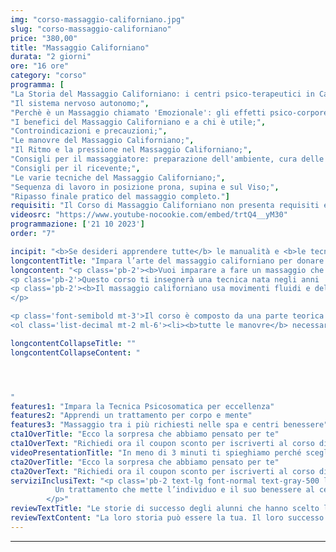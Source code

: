 ```yaml
---
img: "corso-massaggio-californiano.jpg"
slug: "corso-massaggio-californiano"
price: "380,00"
title: "Massaggio Californiano"
durata: "2 giorni"
ore: "16 ore"
category: "corso"
programma: [
"La Storia del Massaggio Californiano: i centri psico-terapeutici in California;",
"Il sistema nervoso autonomo;",
"Perchè è un Massaggio chiamato 'Emozionale': gli effetti psico-corporei;",
"I benefici del Massaggio Californiano e a chi è utile;",
"Controindicazioni e precauzioni;",
"Le manovre del Massaggio Californiano;",
"Il Ritmo e la pressione nel Massaggio Californiano;",
"Consigli per il massaggiatore: preparazione dell'ambiente, cura delle mani e abbigliamento;",
"Consigli per il ricevente;",
"Le varie tecniche del Massaggio Californiano;",
"Sequenza di lavoro in posizione prona, supina e sul Viso;",
"Ripasso finale pratico del massaggio completo."]
requisiti: "Il Corso di Massaggio Californiano non presenta requisiti ed è un corso aperto a tutti."
videosrc: "https://www.youtube-nocookie.com/embed/trtQ4__yM30"
programmazione: ['21 10 2023']   
order: "7" 

incipit: "<b>Se desideri apprendere tutte</b> le manualità e <b>le tecniche del massaggio californiano devi assolutamente iscriverti al nostro corso</b>. Cosa aspetti? <b>Contattaci subito per avere tutte le info che desideri</b>."
longcontentTitle: "Impara l’arte del massaggio californiano per donare benessere al corpo e alla mente"            
longcontent: "<p class='pb-2'><b>Vuoi imparare a fare un massaggio che libera le emozioni</b> e rilassa il corpo? <b>Allora il Corso di Massaggio Californiano è quello giusto per te!</b></p> 
<p class='pb-2'>Questo corso ti insegnerà una tecnica nata negli anni '70 in California, dove alcuni psicoanalisti studiarono come aiutare le persone a esprimere la loro vera essenza attraverso il tocco.</p>
<p class='pb-2'><b>Il massaggio californiano usa movimenti fluidi e delicati che favoriscono il rilassamento</b>, la circolazione, il tono muscolare <b>e il benessere psicofisico</b>. <b>È una tecnica molto richiesta nei centri benessere</b> e ti darà una solida base per approfondire altre tecniche di massaggio in futuro. 
</p>

<p class='font-semibold mt-3'>Il corso è composto da una parte teorica e una parte pratica, dove imparerai:</p>
<ol class='list-decimal mt-2 ml-6'><li><b>tutte le manovre</b> necessarie <b>per fare un trattamento completo</b> e soddisfacente;</li><li><b>a creare un rapporto di fiducia e di ascolto con il tuo cliente</b>, che è essenziale per questo tipo di massaggio;</li><li><b>arricchire le tue competenze professionali!</b></li></ol>"

longcontentCollapseTitle: ""
longcontentCollapseContent: " 




"
features1: "Impara la Tecnica Psicosomatica per eccellenza"
features2: "Apprendi un trattamento per corpo e mente"
features3: "Massaggio tra i più richiesti nelle spa e centri benessere"  
cta1OverTitle: "Ecco la sorpresa che abbiamo pensato per te"
cta1OverText: "Richiedi ora il coupon sconto per iscriverti al corso di massaggio californiano"
videoPresentationTitle: "In meno di 3 minuti ti spieghiamo perché scegliere il corso di massaggio californiano"
cta2OverTitle: "Ecco la sorpresa che abbiamo pensato per te"
cta2OverText: "Richiedi ora il coupon sconto per iscriverti al corso di massaggio californiano"
serviziInclusiText: "<p class='pb-2 text-lg font-normal text-gray-500 lg:text-xl sm:px-16 lg:px-48 text-justify'>
          Un trattamento che mette l’individuo e il suo benessere al centro. <b>Una delle tecniche di massaggio più richieste nei centri benessere e nelle spa</b>. Una formazione che arricchirà le tue competenze professionali <b>per assicurare sempre il meglio a chi decide di affidarsi ai tuoi trattamenti</b>. Cosa aspetti? <b>Contattaci subito per iscriverti al corso di massaggio californiano</b>. 
        </p>"
reviewTextTitle: "Le storie di successo degli alunni che hanno scelto la nostra scuola di massaggio"        
reviewTextContent: "La loro storia può essere la tua. Il loro successo puoi ottenerlo anche tu. Cosa aspetti? Scegli anche tu di essere finalmente felice del lavoro che scegli." 
---
```


---
